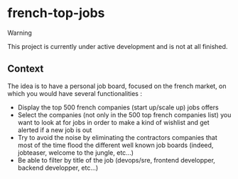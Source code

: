 # french-top-jobs

> [!Warning]  
> This project is currently under active development and is not at all finished.

## Context

The idea is to have a personal job board, focused on the french market, on which you would have several functionalities :

* Display the top 500 french companies (start up/scale up) jobs offers
* Select the companies (not only in the 500 top french companies list) you want to look at for jobs in order to make a kind of wishlist and get alerted if a new job is out
* Try to avoid the noise by eliminating the contractors companies that most of the time flood the different well known job boards (indeed, jobteaser, welcome to the jungle, etc...)
* Be able to filter by title of the job (devops/sre, frontend developper, backend developper, etc...)

